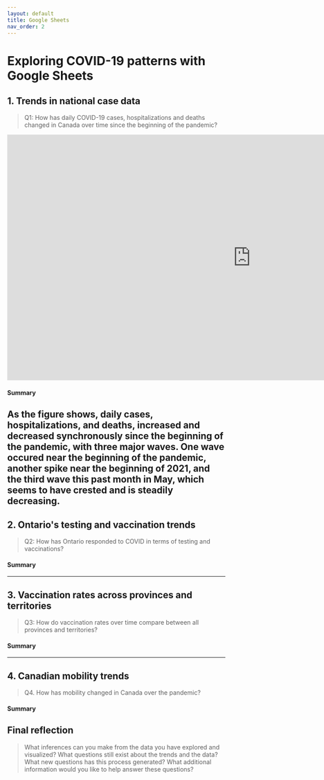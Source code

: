 ```yaml
---
layout: default
title: Google Sheets
nav_order: 2
---
```


# Exploring COVID-19 patterns with Google Sheets

## 1. Trends in national case data
> Q1: How has daily COVID-19 cases, hospitalizations and deaths changed in Canada over time since the beginning of the pandemic?

<!-- Paste your embed code for your figure below-->
<iframe width="1123" height="567" seamless frameborder="0" scrolling="no" src="https://docs.google.com/spreadsheets/d/e/2PACX-1vQ6UcxuXUUEFYlKnx58VKZTv-YsY-qgo5m5Qjs19HO7wGgiiZscA3ISm8u98ihxD-Jv-JA-BS957daE/pubchart?oid=105331801&amp;format=interactive"></iframe>

#### Summary
<!-- Write a 2-sentence summary of the trends shown in the figure embedded above-->
As the figure shows, daily cases, hospitalizations, and deaths, increased and decreased synchronously since the beginning of the pandemic, with three major waves. One wave occured near the beginning of the pandemic, another spike near the beginning of 2021, and the third wave this past month in May, which seems to have crested and is steadily decreasing.
---

## 2. Ontario's testing and vaccination trends 
> Q2: How has Ontario responded to COVID in terms of testing and vaccinations? 

<!-- Paste your embed code for your figure below-->

#### Summary
<!-- Write a 2-sentence summary of the trends shown in the figure embedded above-->

---

## 3. Vaccination rates across provinces and territories
> Q3: How do vaccination rates over time compare between all provinces and territories? 

<!-- Paste your embed code for your figure below-->

#### Summary
<!-- Write a 2-sentence summary of the trends shown in the figure embedded above-->

---

## 4. Canadian mobility trends 
> Q4. How has mobility changed in Canada over the pandemic?

<!-- Paste your embed code for your figure below-->

#### Summary
<!-- Write a 2-sentence summary of the trends shown in the figure embedded above-->

## Final reflection
> What inferences can you make from the data you have explored and visualized? 
> What questions still exist about the trends and the data? What new questions has this process generated? 
> What additional information would you like to help answer these questions? 

<!-- Write a short response below-->

